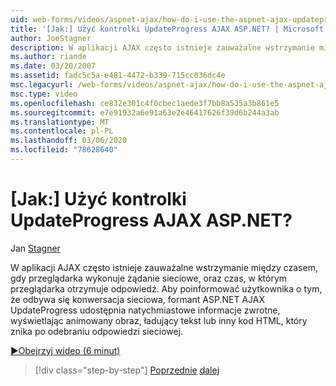 ```yaml
---
uid: web-forms/videos/aspnet-ajax/how-do-i-use-the-aspnet-ajax-updateprogress-control
title: '[Jak:] Użyć kontrolki UpdateProgress AJAX ASP.NET? | Microsoft Docs'
author: JoeStagner
description: W aplikacji AJAX często istnieje zauważalne wstrzymanie między czasem, gdy przeglądarka wykonuje żądanie sieciowe, oraz czas, w którym przeglądarka otrzymuje odpowiedź. T...
ms.author: riande
ms.date: 03/20/2007
ms.assetid: fadc5c5a-e481-4472-b339-715cc036dc4e
msc.legacyurl: /web-forms/videos/aspnet-ajax/how-do-i-use-the-aspnet-ajax-updateprogress-control
msc.type: video
ms.openlocfilehash: ce832e301c4f0cbec1aede3f7bb8a535a3b861e5
ms.sourcegitcommit: e7e91932a6e91a63e2e46417626f39d6b244a3ab
ms.translationtype: MT
ms.contentlocale: pl-PL
ms.lasthandoff: 03/06/2020
ms.locfileid: "78628640"
---
```

# <a name="how-do-i-use-the-aspnet-ajax-updateprogress-control"></a>[Jak:] Użyć kontrolki UpdateProgress AJAX ASP.NET?

Jan [Stagner](https://github.com/JoeStagner)

W aplikacji AJAX często istnieje zauważalne wstrzymanie między czasem, gdy przeglądarka wykonuje żądanie sieciowe, oraz czas, w którym przeglądarka otrzymuje odpowiedź. Aby poinformować użytkownika o tym, że odbywa się konwersacja sieciowa, formant ASP.NET AJAX UpdateProgress udostępnia natychmiastowe informacje zwrotne, wyświetlając animowany obraz, ładujący tekst lub inny kod HTML, który znika po odebraniu odpowiedzi sieciowej.

[&#9654;Obejrzyj wideo (6 minut)](https://channel9.msdn.com/Blogs/ASP-NET-Site-Videos/how-do-i-use-the-aspnet-ajax-updateprogress-control)

> [!div class="step-by-step"]
> [Poprzednie](how-do-i-implement-the-incremental-page-display-pattern-using-http-get-and-post.md)
> [dalej](how-do-i-use-the-aspnet-ajax-history-control.md)
